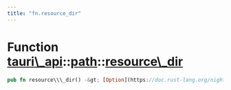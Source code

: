```yaml
---
title: "fn.resource_dir"
---
```


Function [tauri\\\_api](/api/rust/tauri\_api/../index.html)::[path](/api/rust/tauri\_api/index.html)::[resource\\\_dir](/api/rust/tauri\_api/)
==============================================================================================================================================

```rust
pub fn resource\\\_dir() -&gt; [Option](https://doc.rust-lang.org/nightly/core/option/enum.Option.html "enum core::option::Option")&lt;[PathBuf](https://doc.rust-lang.org/nightly/std/path/struct.PathBuf.html "struct std::path::PathBuf")\&gt;
```
      